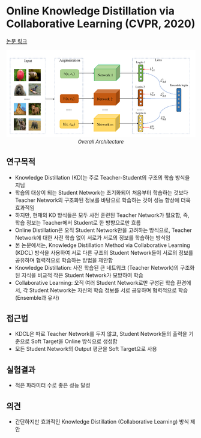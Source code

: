 # Online Knowledge Distillation via Collaborative Learning  (CVPR, 2020)

[논문 링크](https://openaccess.thecvf.com/content_CVPR_2020/html/Guo_Online_Knowledge_Distillation_via_Collaborative_Learning_CVPR_2020_paper.html)

<p align="center">
    <img width="600" alt='fig1' src="./img/08_01_01.png?raw=true"></br>
    <em><font size=2>Overall Architecture</font></em>
</p>

## 연구목적
- Knowledge Distillation (KD)는 주로 Teacher-Student의 구조의 학습 방식을 지님 
- 학습의 대상이 되는 Student Network는 초기화되어 처음부터 학습하는 것보다 Teacher Network의 구조화된 정보를 바탕으로 학습하는 것이 성능 향상에 더욱 효과적임 
- 하지만, 현재의 KD 방식들은 모두 사전 훈련된 Teacher Network가 필요함, 즉, 학습 정보는 Teacher에서 Student로 한 방향으로만 흐름 
- Online Distillation은 오직 Student Network만을 고려하는 방식으로, Teacher Network에 대한 사전 학습 없이 서로가 서로의 정보를 학습하는 방식임 
- 본 논문에서는, Knowledge Distillation Method via Collaborative Learning (KDCL) 방식을 사용하여 서로 다른 구조의 Student Network들이 서로의 정보를 공유하며 협력적으로 학습하는 방법을 제안함 
- Knowledge Distillation: 사전 학습된 큰 네트워크 (Teacher Network)의 구조화된 지식을 비교적 작은 Student Network가 모방하여 학습 
- Collaborative Learning: 오직 여러 Student Network로만 구성된 학습 환경에서, 각 Student Network는 자신의 학습 정보를 서로 공유하며 협력적으로 학습 (Ensemble과 유사) 

## 접근법
- KDCL은 따로 Teacher Network를 두지 않고, Student Network들의 출력을 기준으로 Soft Target을 Online 방식으로 생성함 
- 모든 Student Network의 Output 평균을 Soft Target으로 사용 

## 실험결과
- 적은 파라미터 수로 좋은 성능 달성 

## 의견
- 간단하지만 효과적인 Knowledge Distillation (Collaborative Learning) 방식 제안 